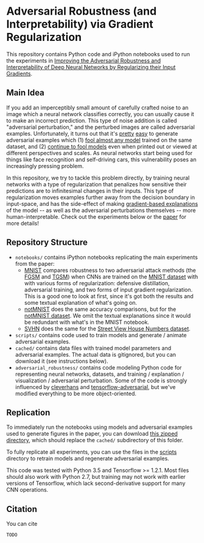 # Adversarial Robustness (and Interpretability) via Gradient Regularization

This repository contains Python code and iPython notebooks used to run the experiments in [Improving the Adversarial Robustness and Interpretability of Deep Neural Networks by Regularizing their Input Gradients](TODO).

## Main Idea

If you add an imperceptibly small amount of carefully crafted noise to an image which a neural network classifies correctly, you can usually cause it to make an incorrect prediction. This type of noise addition is called "adversarial perturbation," and the perturbed images are called adversarial examples. Unfortunately, it turns out that it's [pretty](https://arxiv.org/pdf/1412.6572) [easy](https://arxiv.org/pdf/1602.02697) to generate adversarial examples which (1) [fool almost any model](https://arxiv.org/pdf/1605.07277) trained on the same dataset, and (2) [continue to fool models](https://arxiv.org/pdf/1707.07397) even when printed out or viewed at different perspectives and scales. As neural networks start being used for things like face recognition and self-driving cars, this vulnerability poses an increasingly pressing problem.

In this repository, we try to tackle this problem directly, by training neural networks with a type of regularization that penalizes how sensitive their predictions are to infinitesimal changes in their inputs.
This type of regularization moves examples further away from the decision boundary in input-space, and has the side-effect of making [gradient-based explanations](http://www.jmlr.org/papers/volume11/baehrens10a/baehrens10a.pdf) of the model -- as well as the adversarial perturbations themselves -- more human-interpretable. Check out the experiments below or the [paper](TODO) for more details!

## Repository Structure

- `notebooks/` contains iPython notebooks replicating the main experiments from the paper:
    - [MNIST](./notebooks/MNIST.ipynb) compares robustness to two adversarial attack methods (the [FGSM](https://arxiv.org/pdf/1412.6572) and [TGSM](https://arxiv.org/pdf/1607.02533.pdf)) when CNNs are trained on the [MNIST dataset](http://yann.lecun.com/exdb/mnist/) with with various forms of regularization: defensive distillation, adversarial training, and two forms of input gradient regularization. This is a good one to look at first, since it's got both the results and some textual explanation of what's going on.
    - [notMNIST](./notebooks/notMNIST.ipynb) does the same accuracy comparisons, but for the [notMNIST dataset](http://yaroslavvb.blogspot.com/2011/09/notmnist-dataset.html). We omit the textual explanations since it would be redundant with what's in the MNIST notebook.
    - [SVHN](./notebooks/SVHN.ipynb) does the same for the [Street View House Numbers dataset](http://ufldl.stanford.edu/housenumbers/).
- `scripts/` contains code used to train models and generate / animate adversarial examples.
- `cached/` contains data files with trained model parameters and adversarial examples. The actual data is gitignored, but you can download it (see instructions below).
- `adversarial_robustness/` contains code modeling Python code for representing neural networks, datasets, and training / explanation / visualization / adversarial perturbation. Some of the code is strongly influenced by [cleverhans](https://github.com/tensorflow/cleverhans) and [tensorflow-adversarial](https://github.com/gongzhitaao/tensorflow-adversarial), but we've modified everything to be more object-oriented.

## Replication

To immediately run the notebooks using models and adversarial examples used to generate figures in the paper, you can download [this zipped directory](https://s3.amazonaws.com/adversarial-robustness-cached-models/cached.zip), which should replace the `cached/` subdirectory of this folder.

To fully replicate all experiments, you can use the files in the [scripts](./scripts) directory to retrain models and regenerate adversarial examples.

This code was tested with Python 3.5 and Tensorflow >= 1.2.1. Most files should also work with Python 2.7, but training may not work with earlier versions of Tensorflow, which lack second-derivative support for many CNN operations.

## Citation

You can cite
```
TODO
```
